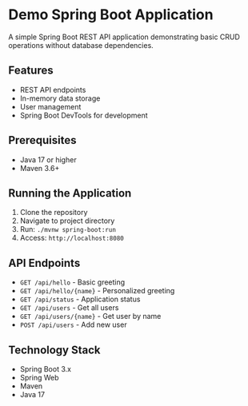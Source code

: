 # Demo Spring Boot Application

A simple Spring Boot REST API application demonstrating basic CRUD operations without database dependencies.

## Features

- REST API endpoints
- In-memory data storage
- User management
- Spring Boot DevTools for development

## Prerequisites

- Java 17 or higher
- Maven 3.6+

## Running the Application

1. Clone the repository
2. Navigate to project directory
3. Run: `./mvnw spring-boot:run`
4. Access: `http://localhost:8080`

## API Endpoints

- `GET /api/hello` - Basic greeting
- `GET /api/hello/{name}` - Personalized greeting
- `GET /api/status` - Application status
- `GET /api/users` - Get all users
- `GET /api/users/{name}` - Get user by name
- `POST /api/users` - Add new user

## Technology Stack

- Spring Boot 3.x
- Spring Web
- Maven
- Java 17